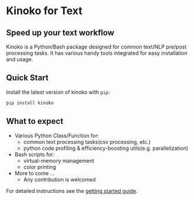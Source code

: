 # Kinoko for Text

## Speed up your text workflow

Kinoko is a Python/Bash package designed for common text/NLP pre/post processing tasks.
It has various handy tools integrated for easy installation and usage.

## Quick Start

Install the latest version of kinoko with `pip`:

```bash
pip install kinoko
```

## What to expect

- Various Python Class/Function for:
    - common text processing tasks(csv processing, etc.)
    - python code profiling & efficiency-boosting utils(e.g. parallelization)
- Bash scripts for:
    - virtual-memory management
    - color printing
- More to come ...
    - Any contribution is welcomed

For detailed instructions see the [getting started guide](getting-started.md).
